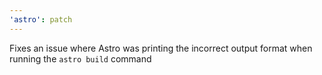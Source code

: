 ```yaml
---
'astro': patch
---
```


Fixes an issue where Astro was printing the incorrect output format when running the `astro build` command
